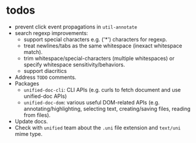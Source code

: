 # todos

- prevent click event propagations in `util-annotate`
- search regexp improvements:
  - support special characters e.g. ('\*') characters for regexp.
  - treat newlines/tabs as the same whitespace (inexact whitespace match).
  - trim whitespace/special-characters (multiple whitespaces) or specify whitespace sensitivity/behaviors.
  - support diacritics
- Address `TODO` comments.
- Packages
  - `unified-doc-cli`: CLI APIs (e.g. curls to fetch document and use unified-doc APIs)
  - `unified-doc-dom`: various useful DOM-related APIs (e.g. annotating/highlighting, selecting text, creating/saving files, reading from files).
- Update docs.
- Check with `unified` team about the `.uni` file extension and `text/uni` mime type.
